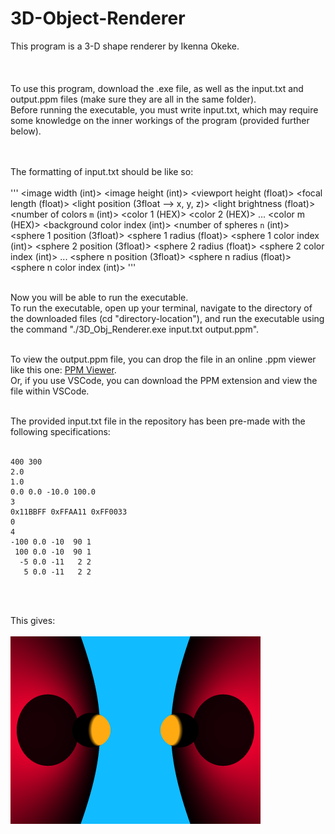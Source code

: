 # 3D-Object-Renderer
This program is a 3-D shape renderer by Ikenna Okeke.<br /><br /><br /><br />
To use this program, download the .exe file, as well as the input.txt and output.ppm files (make sure they are all in the same folder).<br />
Before running the executable, you must write input.txt, which may require some knowledge on the inner workings of the program (provided further below). <br /><br /><br />

The formatting of input.txt should be like so:<br /><br />
'''
<image width (int)> <image height (int)>
<viewport height (float)>
<focal length (float)>
<light position (3float --> x, y, z)> <light brightness (float)>
<number of colors `m` (int)>
<color 1 (HEX)> <color 2 (HEX)> ... <color m (HEX)>
<background color index (int)>
<number of spheres `n` (int)>
<sphere 1 position (3float)> <sphere 1 radius (float)> <sphere 1 color index (int)>
<sphere 2 position (3float)> <sphere 2 radius (float)> <sphere 2 color index (int)>
...
<sphere n position (3float)> <sphere n radius (float)> <sphere n color index (int)>
'''
<br /><br />

Now you will be able to run the executable. <br />
To run the executable, open up your terminal, navigate to the directory of the downloaded files (cd "directory-location"), and run the executable using the command "./3D_Obj_Renderer.exe input.txt output.ppm".<br /><br />

To view the output.ppm file, you can drop the file in an online .ppm viewer like this one: [PPM Viewer](https://www.cs.rhodes.edu/welshc/COMP141_F16/ppmReader.html).<br />
Or, if you use VSCode, you can download the PPM extension and view the file within VSCode.<br /><br />

The provided input.txt file in the repository has been pre-made with the following specifications: <br /><br />
```
400 300
2.0
1.0
0.0 0.0 -10.0 100.0
3
0x11BBFF 0xFFAA11 0xFF0033
0
4
-100 0.0 -10  90 1
 100 0.0 -10  90 1
  -5 0.0 -11   2 2
   5 0.0 -11   2 2
```
<br /><br />

This gives: <br /><br />
![](output.png)









